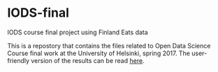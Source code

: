 # IODS-final
IODS course final project using Finland Eats data

This is a repostory that contains the files related to Open Data Science Course final work at the University of Helsinki, spring 2017. The user-friendly version of the results can be read [here](https://jahapaula.github.io/IODS-final/).
